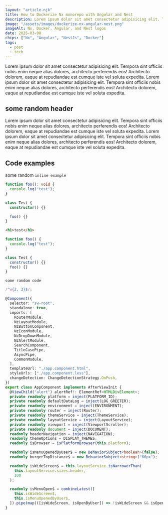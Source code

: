 ```yaml
---
layout: "article.njk"
title: How to Dockerize Nx monorepo with Angular and Nest
description: Lorem ipsum dolor sit amet consectetur adipisicing elit. Tempora sint officiis nobis enim neque alias dolores, architecto perferendis eos! Architecto dolorem, eaque at repudiandae est cumque iste vel soluta expedita. Lorem ipsum dolor sit amet consectetur adipisicing elit. Tempora sint officiis nobis enim neque alias dolores, architecto perferendis eos! Architecto dolorem, eaque at repudiandae est cumque iste vel soluta expedita.
image: "/assets/images/dockerize-nx-angular-nest.png"
imageAlt: Nx, Docker, Angular, and Nest logos
date: 2025-03-08
chips: ["Nx", "Angular", "NestJs", "Docker"]
tags:
  - post
  - tech
---
```


Lorem ipsum dolor sit amet consectetur adipisicing elit. Tempora sint officiis nobis enim neque alias dolores, architecto perferendis eos! Architecto dolorem, eaque at repudiandae est cumque iste vel soluta expedita. Lorem ipsum dolor sit amet consectetur adipisicing elit. Tempora sint officiis nobis enim neque alias dolores, architecto perferendis eos! Architecto dolorem, eaque at repudiandae est cumque iste vel soluta expedita.

## some random header

Lorem ipsum dolor sit amet consectetur adipisicing elit. Tempora sint officiis nobis enim neque alias dolores, architecto perferendis eos! Architecto dolorem, eaque at repudiandae est cumque iste vel soluta expedita. Lorem ipsum dolor sit amet consectetur adipisicing elit. Tempora sint officiis nobis enim neque alias dolores, architecto perferendis eos! Architecto dolorem, eaque at repudiandae est cumque iste vel soluta expedita.

## Code examples

some random `inline example`

```ts
function foo(): void {
  console.log("test");
}

class Test {
  constructor() {}

  foo() {}
}
```

```html
<h1>test</h1>
```

```js
function foo() {
  console.log("test");
}

class Test {
  constructor() {}
  foo() {}
}
```

```
some random code
```

```js
/^w{2, 3}$/;
```

```ts
@Component({
  selector: "sw-root",
  standalone: true,
  imports: [
    RouterModule,
    NzLayoutModule,
    NzButtonComponent,
    NzIconModule,
    NzDropDownModule,
    NzAlertModule,
    SearchComponent,
    TitleCasePipe,
    AsyncPipe,
    CommonModule,
  ],
  templateUrl: "./app.component.html",
  styleUrls: ["./app.component.less"],
  changeDetection: ChangeDetectionStrategy.OnPush,
})
export class AppComponent implements AfterViewInit {
  @ViewChild("alert") alertRef!: ElementRef<HTMLDivElement>;
  private readonly platform = inject(PLATFORM_ID);
  private readonly defaultDataLog = inject(LOG_GREETER);
  private readonly environment = inject(ENVIRONMENT);
  private readonly router = inject(Router);
  private readonly themeService = inject(ThemeService);
  private readonly layoutService = inject(LayoutService);
  private readonly viewport = inject(ViewportScroller);
  private readonly document = inject(DOCUMENT);
  readonly headerNavigation = inject(NAVIGATION);
  readonly themeOptions = DISPLAY_THEMES;
  readonly isBrowser = isPlatformBrowser(this.platform);

  readonly isMenuOpenedByUser$ = new BehaviorSubject<boolean>(false);
  readonly burgerTopDistance$ = new BehaviorSubject<string>("66px");

  readonly isWideScreen$ = this.layoutService.isNarrowerThan(
    this.layoutService.sizes.header,
    100
  );

  readonly isMenuOpen$ = combineLatest([
    this.isWideScreen$,
    this.isMenuOpenedByUser$,
  ]).pipe(map(([isWideScreen, isOpenByUser]) => !isWideScreen && isOpenByUser));
}
```
